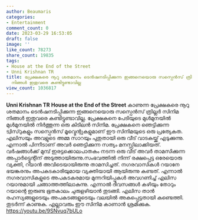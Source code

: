 ```yaml
---
author: Beaumaris
categories:
- Entertainment
comment_count: 0
date: 2023-03-29 16:53:05
draft: false
image: ''
like_count: 78273
share_count: 19835
tags:
- House at the End of the Street
- Unni Krishnan TR
title: പ്രേക്ഷകരെ നൂറു ശതമാനം ടെൻഷനടിപ്പിക്കുന്ന ഇങ്ങനെയൊരു സസ്പെൻസ് ത്രില്ലർ സിനിമ
  നിങ്ങൾ ഇതുവരെ കണ്ടിട്ടുണ്ടാവില്ല
view_count: 1036817
---
```


**Unni Krishnan TR** **House at the End of the Street** കാണുന്ന പ്രേക്ഷകരെ നൂറു ശതമാനം ടെൻഷനടിപ്പിക്കുന്ന ഇങ്ങനെയൊരു സസ്പെൻസ് ത്രില്ലർ സിനിമ നിങ്ങൾ ഇതുവരെ കണ്ടിട്ടുണ്ടാവില്ല. പ്രേക്ഷകനെ പേടിയുടെ മുൾമുനയിൽ മുൾമുനയിൽ നിർത്തുന്ന ഒരു കിടിലൻ സിനിമ. പ്രേക്ഷകനെ ഞെട്ടിക്കുന്ന ട്വിസ്റുകളും സസ്പെൻസ് മൂവ്മെന്റുകളുമാണ് ഈ സിനിമയുടെ ഒരു പ്രത്യേകത. എലിസയും അവളുടെ അമ്മ സാറയും പുതുതായി ഒരു വീട് വാടകയ്ക്ക് എടുക്കുന്നു. എന്നാൽ പിന്നീടാണ് അവർ ഞെട്ടിക്കുന്ന സത്യം മനസ്സിലാക്കിയത്. വർഷങ്ങൾക്ക് മുമ്പ് ഇരട്ടക്കൊലപാതകം നടന്ന ഒരു വീട് അവർ താമസിക്കുന്ന അപ്പാർട്ട്മെന്റിന് അടുത്തായിരുന്നു.സംഭവത്തിൽ നിന്ന് രക്ഷപ്പെട്ട ഒരേയൊരു വ്യക്തി, റയാൻ അവിടെയായിരുന്നു താമസിച്ചത്. നഗരവാസികൾ റയാനേ ഭയങ്കരനും അപകടകാരിയുമായ വ്യക്തിയായി ആയിരുന്നു കണ്ടത്. എന്നാൽ നഗരവാസികളുടെ അപകടകരമായ മുന്നറിയിപ്പുകൾ അവഗണിച്ച് എലിസ റയാനുമായി ചങ്ങാത്തത്തിലാകുന്നു. എന്നാൽ ദിവസങ്ങൾ കഴിയും തോറും റയാന്റെ ഇരുണ്ട ഭൂതകാലം ചുരുളഴിയാൻ തുടങ്ങി. എലിസ താൻ രഹസ്യങ്ങളുടെയും അപകടങ്ങളുടെയും വലയിൽ അകപ്പെട്ടതായി കണ്ടെത്തി. തുടർന്ന് കാണുക. എല്ലാവരും ഈ സിനിമ കാണാൻ ശ്രമിക്കുക. https://youtu.be/9SNvuq7bULo
